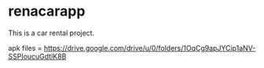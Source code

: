 # renacarapp

This is a car rental project.

apk files = https://drive.google.com/drive/u/0/folders/1OqCg9apJYCip1aNV-SSPIoucuGdtlK8B

